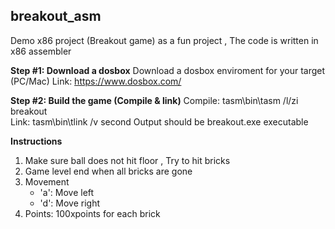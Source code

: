 ## breakout_asm
Demo x86 project (Breakout game) as a fun project , The code is written in x86 assembler 

**Step #1: Download a dosbox**
Download a dosbox enviroment for your target (PC/Mac) 
Link: https://www.dosbox.com/

**Step #2: Build the game (Compile & link)**
Compile: tasm\bin\tasm  /l/zi breakout   
Link:    tasm\bin\tlink /v second
Output should be breakout.exe executable 

**Instructions**
1. Make sure ball does not hit floor , Try to hit bricks 
2. Game level end when all bricks are gone 
3. Movement 
   - 'a': Move left 
   - 'd': Move right 
4. Points: 100xpoints for each brick 



